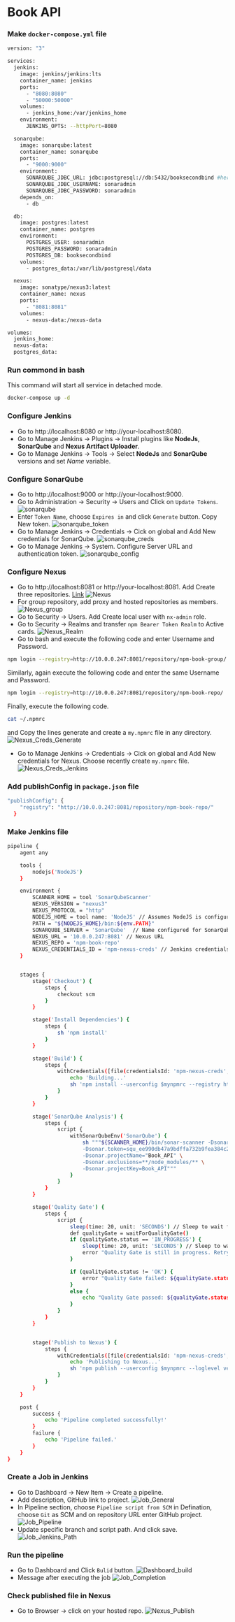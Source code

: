 # Book API

### Make `docker-compose.yml` file

```sh
version: "3"

services:
  jenkins:
    image: jenkins/jenkins:lts
    container_name: jenkins
    ports:
      - "8080:8080"
      - "50000:50000"
    volumes:
      - jenkins_home:/var/jenkins_home
    environment:
      JENKINS_OPTS: --httpPort=8080

  sonarqube:
    image: sonarqube:latest
    container_name: sonarqube
    ports:
      - "9000:9000"
    environment:
      SONARQUBE_JDBC_URL: jdbc:postgresql://db:5432/booksecondbind #here 'booksecondbind' is databasename
      SONARQUBE_JDBC_USERNAME: sonaradmin
      SONARQUBE_JDBC_PASSWORD: sonaradmin
    depends_on:
      - db

  db:
    image: postgres:latest
    container_name: postgres
    environment:
      POSTGRES_USER: sonaradmin
      POSTGRES_PASSWORD: sonaradmin
      POSTGRES_DB: booksecondbind
    volumes:
      - postgres_data:/var/lib/postgresql/data

  nexus:
    image: sonatype/nexus3:latest
    container_name: nexus
    ports:
      - "8081:8081"
    volumes:
      - nexus-data:/nexus-data

volumes:
  jenkins_home:
  nexus-data:
  postgres_data:

```

### Run commond in bash

This command will start all service in detached mode.

```sh
docker-compose up -d
```

### Configure Jenkins

- Go to http://localhost:8080 or http://your-localhost:8080.
- Go to Manage Jenkins -> Plugins -> Install plugins like **NodeJs**, **SonarQube** and **Nexus Artifact Uploader**.
- Go to Manage Jenkins -> Tools -> Select **NodeJs** and **SonarQube** versions and set _Name_ variable.

### Configure SonarQube

- Go to http://localhost:9000 or http://your-localhost:9000.
- Go to Administration -> Security -> Users and Click on `Update Tokens`.
  ![sonarqube](sonarqube.png)
- Enter `Token Name`, choose `Expires in` and click `Generate` button. Copy New token.
  ![sonarqube_token](sonarqube_token.png)
- Go to Manage Jenkins -> Credentials -> Cick on global and Add New credentials for SonarQube.
  ![sonarqube_creds](sonarqube_creds.png)
- Go to Manage Jenkins -> System. Configure Server URL and authentication token.
  ![sonarqube_config](sonarqube_config.png)

### Configure Nexus

- Go to http://localhost:8081 or http://your-localhost:8081. Add Create three repositories. [Link](https://www.sonatype.com/blog/using-sonatype-nexus-repository-3-part-2-npm-packages)
  ![Nexus](Nexus.png)
- For group repository, add proxy and hosted repositories as members.
  ![Nexus_group](Nexus_group.png)
- Go to Security -> Users. Add Create local user with `nx-admin` role.
- Go to Security -> Realms and transfer `npm Bearer Token Realm` to Active cards.
  ![Nexus_Realm](Nexus_Realm.png)
- Go to bash and execute the following code and enter Username and Password.

```sh
npm login --registry=http://10.0.0.247:8081/repository/npm-book-group/
```

Similarly, again execute the following code and enter the same Username and Password.

```sh
npm login --registry=http://10.0.0.247:8081/repository/npm-book-repo/
```

Finally, execute the following code.

```sh
cat ~/.npmrc
```

and Copy the lines generate and create a `my.npmrc` file in any directory.
![Nexus_Creds_Generate](Nexus_Creds_Generate.png)

- Go to Manage Jenkins -> Credentials -> Cick on global and Add New credentials for Nexus. Choose recently create `my.npmrc` file.
  ![Nexus_Creds_Jenkins](Nexus_Creds_Jenkins.png)

### Add publishConfig in `package.json` file

```sh
"publishConfig": {
    "registry": "http://10.0.0.247:8081/repository/npm-book-repo/"
  }
```

### Make Jenkins file

```sh
pipeline {
    agent any

    tools {
        nodejs('NodeJS')
    }

    environment {
        SCANNER_HOME = tool 'SonarQubeScanner'
        NEXUS_VERSION = "nexus3"
        NEXUS_PROTOCOL = "http"
        NODEJS_HOME = tool name: 'NodeJS' // Assumes NodeJS is configured in Jenkins tools
        PATH = "${NODEJS_HOME}/bin:${env.PATH}"
        SONARQUBE_SERVER = 'SonarQube'  // Name configured for SonarQube in Jenkins
        NEXUS_URL = '10.0.0.247:8081' // Nexus URL
        NEXUS_REPO = 'npm-book-repo'
        NEXUS_CREDENTIALS_ID = 'npm-nexus-creds' // Jenkins credentials ID for Nexus
    }


    stages {
        stage('Checkout') {
            steps {
                checkout scm
            }
        }

        stage('Install Dependencies') {
            steps {
                sh 'npm install'
            }
        }

        stage('Build') {
            steps {
                withCredentials([file(credentialsId: 'npm-nexus-creds', variable: 'mynpmrc')]) {
                    echo 'Building...'
                    sh 'npm install --userconfig $mynpmrc --registry http://10.0.0.247:8081/repository/npm-book-repo --loglevel verbose'
                }
            }
        }

        stage('SonarQube Analysis') {
            steps {
                script {
                    withSonarQubeEnv('SonarQube') {
                        sh """${SCANNER_HOME}/bin/sonar-scanner -Dsonar.host.url=http://10.0.0.247:9000/ \
                        -Dsonar.token=squ_ee990db47a9bdffa732b9fea384c2782eb8e56e1 \
                        -Dsonar.projectName="Book_API" \
                        -Dsonar.exclusions=**/node_modules/** \
                        -Dsonar.projectKey=Book_API"""
                    }
                }
            }
        }

        stage('Quality Gate') {
            steps {
                script {
                    sleep(time: 20, unit: 'SECONDS') // Sleep to wait for the status to update
                    def qualityGate = waitForQualityGate()
                    if (qualityGate.status == 'IN_PROGRESS') {
                        sleep(time: 20, unit: 'SECONDS') // Sleep to wait for the status to update
                        error "Quality Gate is still in progress. Retrying..."
                    }

                    if (qualityGate.status != 'OK') {
                        error "Quality Gate failed: ${qualityGate.status}"
                    }
                    else {
                        echo "Quality Gate passed: ${qualityGate.status}"
                    }
                }
            }
        }


        stage('Publish to Nexus') {
            steps {
                withCredentials([file(credentialsId: 'npm-nexus-creds', variable: 'mynpmrc')]) {
                    echo 'Publishing to Nexus...'
                    sh 'npm publish --userconfig $mynpmrc --loglevel verbose'
                }
            }
        }
    }

    post {
        success {
            echo 'Pipeline completed successfully!'
        }
        failure {
            echo 'Pipeline failed.'
        }
    }
}

```

### Create a Job in Jenkins

- Go to Dashboard -> New Item -> Create a pipeline.
- Add description, GitHub link to project.
  ![Job_General](Job_General.png)
- In Pipeline section, choose `Pipeline script from SCM` in Defination, choose `Git` as SCM and on repository URL enter GitHub project.
  ![Job_Pipeline](Job_Pipeline.png)
- Update specific branch and script path. And click save.
  ![Job_Jenkins_Path](Job_Jenkins_Path.png)

### Run the pipeline

- Go to Dashboard and Click `Bulid` button.
  ![Dashboard_build](Dashboard_build.png)
- Message after executing the job
  ![Job_Completion](Job_Completion.png)

### Check published file in Nexus

- Go to Browser -> click on your hosted repo.
  ![Nexus_Publish](Nexus_Publish.png)
